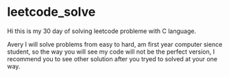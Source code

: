 # leetcode_solve
Hi this is my 30 day of solving leetcode probleme with C language.

Avery I will solve problems from easy to hard, am first year computer sience student, so the way you will see my code will not be the perfect version,
I recommend you to see other solution after you tryed to solved at your one way.
